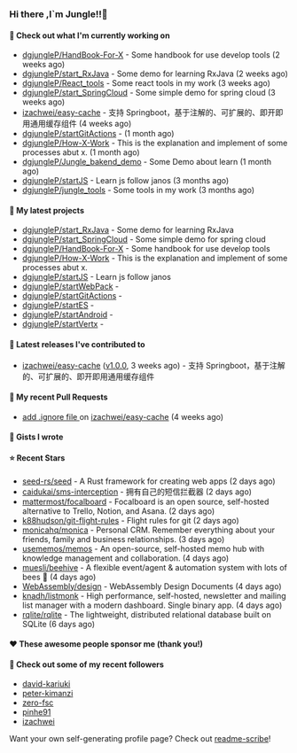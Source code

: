 ### Hi there ,I`m Jungle!!👋

#### 👷 Check out what I'm currently working on

- [dgjungleP/HandBook-For-X](https://github.com/dgjungleP/HandBook-For-X) - Some handbook for use develop tools (2 weeks ago)
- [dgjungleP/start_RxJava](https://github.com/dgjungleP/start_RxJava) - Some demo for learning RxJava (2 weeks ago)
- [dgjungleP/React_tools](https://github.com/dgjungleP/React_tools) - Some react tools in my work (3 weeks ago)
- [dgjungleP/start_SpringCloud](https://github.com/dgjungleP/start_SpringCloud) - Some simple demo for spring cloud  (3 weeks ago)
- [izachwei/easy-cache](https://github.com/izachwei/easy-cache) - 支持 Springboot，基于注解的、可扩展的、即开即用通用缓存组件 (4 weeks ago)
- [dgjungleP/startGitActions](https://github.com/dgjungleP/startGitActions) -  (1 month ago)
- [dgjungleP/How-X-Work](https://github.com/dgjungleP/How-X-Work) - This is the explanation and implement of some processes abut x. (1 month ago)
- [dgjungleP/Jungle_bakend_demo](https://github.com/dgjungleP/Jungle_bakend_demo) - Some Demo about learn (1 month ago)
- [dgjungleP/startJS](https://github.com/dgjungleP/startJS) - Learn js follow janos (3 months ago)
- [dgjungleP/jungle_tools](https://github.com/dgjungleP/jungle_tools) - Some tools in my work (3 months ago)

#### 🌱 My latest projects

- [dgjungleP/start_RxJava](https://github.com/dgjungleP/start_RxJava) - Some demo for learning RxJava
- [dgjungleP/start_SpringCloud](https://github.com/dgjungleP/start_SpringCloud) - Some simple demo for spring cloud 
- [dgjungleP/HandBook-For-X](https://github.com/dgjungleP/HandBook-For-X) - Some handbook for use develop tools
- [dgjungleP/How-X-Work](https://github.com/dgjungleP/How-X-Work) - This is the explanation and implement of some processes abut x.
- [dgjungleP/startJS](https://github.com/dgjungleP/startJS) - Learn js follow janos
- [dgjungleP/startWebPack](https://github.com/dgjungleP/startWebPack) - 
- [dgjungleP/startGitActions](https://github.com/dgjungleP/startGitActions) - 
- [dgjungleP/startES](https://github.com/dgjungleP/startES) - 
- [dgjungleP/startAndroid](https://github.com/dgjungleP/startAndroid) - 
- [dgjungleP/startVertx](https://github.com/dgjungleP/startVertx) - 

#### 🔭 Latest releases I've contributed to

- [izachwei/easy-cache](https://github.com/izachwei/easy-cache) ([v1.0.0](https://github.com/izachwei/easy-cache/releases/tag/v1.0.0), 3 weeks ago) - 支持 Springboot，基于注解的、可扩展的、即开即用通用缓存组件

#### 🔨 My recent Pull Requests

- [add .ignore file ](https://github.com/izachwei/easy-cache/pull/2) on [izachwei/easy-cache](https://github.com/izachwei/easy-cache) (4 weeks ago)


#### 📓 Gists I wrote


#### ⭐ Recent Stars

- [seed-rs/seed](https://github.com/seed-rs/seed) - A Rust framework for creating web apps (2 days ago)
- [caidukai/sms-interception](https://github.com/caidukai/sms-interception) - 拥有自己的短信拦截器 (2 days ago)
- [mattermost/focalboard](https://github.com/mattermost/focalboard) - Focalboard is an open source, self-hosted alternative to Trello, Notion, and Asana. (2 days ago)
- [k88hudson/git-flight-rules](https://github.com/k88hudson/git-flight-rules) - Flight rules for git (2 days ago)
- [monicahq/monica](https://github.com/monicahq/monica) - Personal CRM. Remember everything about your friends, family and business relationships. (3 days ago)
- [usememos/memos](https://github.com/usememos/memos) - An open-source, self-hosted memo hub with knowledge management and collaboration. (4 days ago)
- [muesli/beehive](https://github.com/muesli/beehive) - A flexible event/agent &amp; automation system with lots of bees 🐝 (4 days ago)
- [WebAssembly/design](https://github.com/WebAssembly/design) - WebAssembly Design Documents (4 days ago)
- [knadh/listmonk](https://github.com/knadh/listmonk) - High performance, self-hosted, newsletter and mailing list manager with a modern dashboard. Single binary app. (4 days ago)
- [rqlite/rqlite](https://github.com/rqlite/rqlite) - The lightweight, distributed relational database built on SQLite (6 days ago)

#### ❤️ These awesome people sponsor me (thank you!)


#### 👯 Check out some of my recent followers

- [david-kariuki](https://github.com/david-kariuki)
- [peter-kimanzi](https://github.com/peter-kimanzi)
- [zero-fsc](https://github.com/zero-fsc)
- [pinhe91](https://github.com/pinhe91)
- [izachwei](https://github.com/izachwei)

Want your own self-generating profile page? Check out [readme-scribe](https://github.com/muesli/readme-scribe)!
